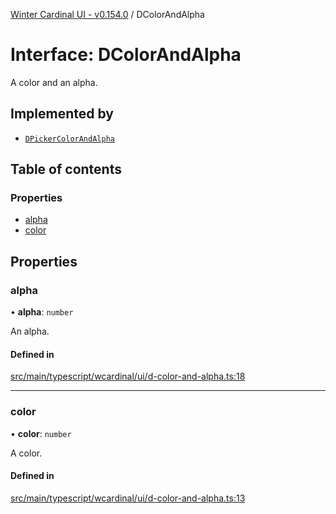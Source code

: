 [Winter Cardinal UI - v0.154.0](../index.md) / DColorAndAlpha

# Interface: DColorAndAlpha

A color and an alpha.

## Implemented by

- [`DPickerColorAndAlpha`](../classes/DPickerColorAndAlpha.md)

## Table of contents

### Properties

- [alpha](DColorAndAlpha.md#alpha)
- [color](DColorAndAlpha.md#color)

## Properties

### alpha

• **alpha**: `number`

An alpha.

#### Defined in

[src/main/typescript/wcardinal/ui/d-color-and-alpha.ts:18](https://github.com/winter-cardinal/winter-cardinal-ui/blob/v0.154.0/src/main/typescript/wcardinal/ui/d-color-and-alpha.ts#L18)

___

### color

• **color**: `number`

A color.

#### Defined in

[src/main/typescript/wcardinal/ui/d-color-and-alpha.ts:13](https://github.com/winter-cardinal/winter-cardinal-ui/blob/v0.154.0/src/main/typescript/wcardinal/ui/d-color-and-alpha.ts#L13)
